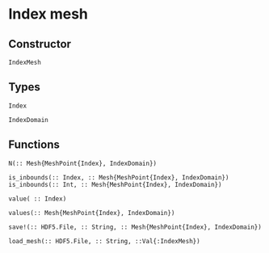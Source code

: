 # Index mesh

## Constructor

```@docs
IndexMesh
```

## Types

```@docs
Index
```

```@docs
IndexDomain
```

## Functions

```@docs
N(:: Mesh{MeshPoint{Index}, IndexDomain})
```

```@docs
is_inbounds(:: Index, :: Mesh{MeshPoint{Index}, IndexDomain})
is_inbounds(:: Int, :: Mesh{MeshPoint{Index}, IndexDomain})
```

```@docs
value( :: Index)
```

```@docs
values(:: Mesh{MeshPoint{Index}, IndexDomain})
```

```@docs
save!(:: HDF5.File, :: String, :: Mesh{MeshPoint{Index}, IndexDomain})
```   

```@docs
load_mesh(:: HDF5.File, :: String, ::Val{:IndexMesh})
```    